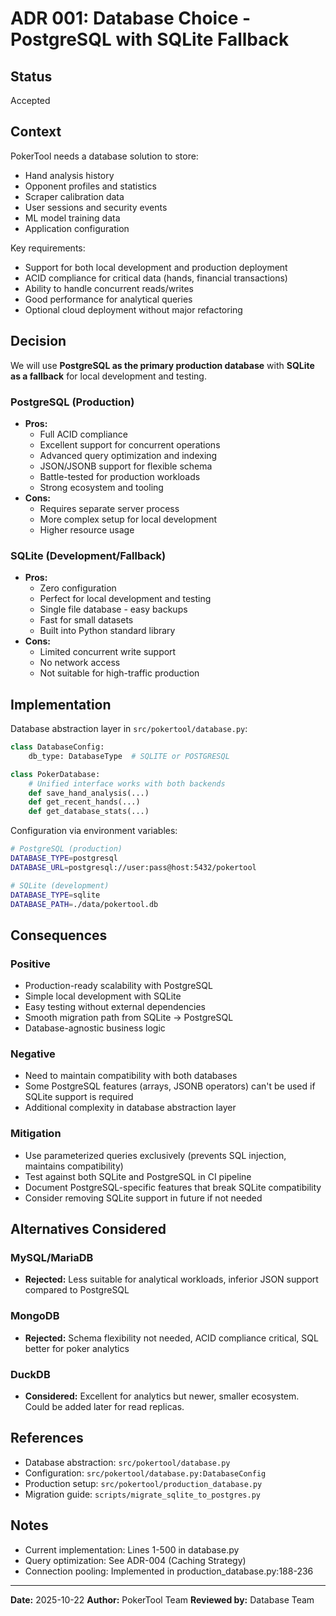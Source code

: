 # ADR 001: Database Choice - PostgreSQL with SQLite Fallback

## Status
Accepted

## Context
PokerTool needs a database solution to store:
- Hand analysis history
- Opponent profiles and statistics
- Scraper calibration data
- User sessions and security events
- ML model training data
- Application configuration

Key requirements:
- Support for both local development and production deployment
- ACID compliance for critical data (hands, financial transactions)
- Ability to handle concurrent reads/writes
- Good performance for analytical queries
- Optional cloud deployment without major refactoring

## Decision
We will use **PostgreSQL as the primary production database** with **SQLite as a fallback** for local development and testing.

### PostgreSQL (Production)
- **Pros:**
  - Full ACID compliance
  - Excellent support for concurrent operations
  - Advanced query optimization and indexing
  - JSON/JSONB support for flexible schema
  - Battle-tested for production workloads
  - Strong ecosystem and tooling
- **Cons:**
  - Requires separate server process
  - More complex setup for local development
  - Higher resource usage

### SQLite (Development/Fallback)
- **Pros:**
  - Zero configuration
  - Perfect for local development and testing
  - Single file database - easy backups
  - Fast for small datasets
  - Built into Python standard library
- **Cons:**
  - Limited concurrent write support
  - No network access
  - Not suitable for high-traffic production

## Implementation
Database abstraction layer in `src/pokertool/database.py`:

```python
class DatabaseConfig:
    db_type: DatabaseType  # SQLITE or POSTGRESQL

class PokerDatabase:
    # Unified interface works with both backends
    def save_hand_analysis(...)
    def get_recent_hands(...)
    def get_database_stats(...)
```

Configuration via environment variables:
```bash
# PostgreSQL (production)
DATABASE_TYPE=postgresql
DATABASE_URL=postgresql://user:pass@host:5432/pokertool

# SQLite (development)
DATABASE_TYPE=sqlite
DATABASE_PATH=./data/pokertool.db
```

## Consequences

### Positive
- Production-ready scalability with PostgreSQL
- Simple local development with SQLite
- Easy testing without external dependencies
- Smooth migration path from SQLite → PostgreSQL
- Database-agnostic business logic

### Negative
- Need to maintain compatibility with both databases
- Some PostgreSQL features (arrays, JSONB operators) can't be used if SQLite support is required
- Additional complexity in database abstraction layer

### Mitigation
- Use parameterized queries exclusively (prevents SQL injection, maintains compatibility)
- Test against both SQLite and PostgreSQL in CI pipeline
- Document PostgreSQL-specific features that break SQLite compatibility
- Consider removing SQLite support in future if not needed

## Alternatives Considered

### MySQL/MariaDB
- **Rejected:** Less suitable for analytical workloads, inferior JSON support compared to PostgreSQL

### MongoDB
- **Rejected:** Schema flexibility not needed, ACID compliance critical, SQL better for poker analytics

### DuckDB
- **Considered:** Excellent for analytics but newer, smaller ecosystem. Could be added later for read replicas.

## References
- Database abstraction: `src/pokertool/database.py`
- Configuration: `src/pokertool/database.py:DatabaseConfig`
- Production setup: `src/pokertool/production_database.py`
- Migration guide: `scripts/migrate_sqlite_to_postgres.py`

## Notes
- Current implementation: Lines 1-500 in database.py
- Query optimization: See ADR-004 (Caching Strategy)
- Connection pooling: Implemented in production_database.py:188-236

---

**Date:** 2025-10-22
**Author:** PokerTool Team
**Reviewed by:** Database Team
